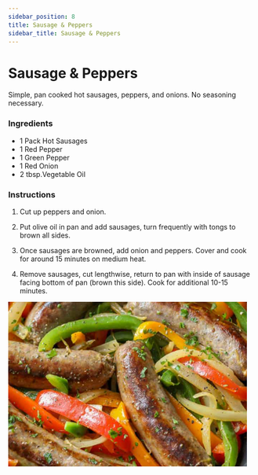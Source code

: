 ```yaml
---
sidebar_position: 8
title: Sausage & Peppers
sidebar_title: Sausage & Peppers
---
```


# Sausage & Peppers
Simple, pan cooked hot sausages, peppers, and onions. No seasoning necessary.

### Ingredients
 - 1 Pack Hot Sausages
 - 1 Red Pepper
 - 1 Green Pepper
 - 1 Red Onion
 - 2 tbsp.Vegetable Oil

### Instructions
 1. Cut up peppers and onion.

 2. Put olive oil in pan and add sausages, turn frequently with tongs to brown all sides.

 3. Once sausages are browned, add onion and peppers. Cover and cook for around 15 minutes on medium heat.

 4. Remove sausages, cut lengthwise, return to pan with inside of sausage facing bottom of pan (brown this side). Cook for additional 10-15 minutes.

![Sausage Pepper](./sausage-pepper.png)
